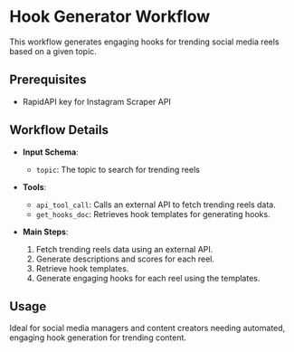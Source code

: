 # Hook Generator Workflow

This workflow generates engaging hooks for trending social media reels based on a given topic.

## Prerequisites

- RapidAPI key for Instagram Scraper API

## Workflow Details

- **Input Schema**:
  - `topic`: The topic to search for trending reels

- **Tools**:
  - `api_tool_call`: Calls an external API to fetch trending reels data.
  - `get_hooks_doc`: Retrieves hook templates for generating hooks.

- **Main Steps**:
  1. Fetch trending reels data using an external API.
  2. Generate descriptions and scores for each reel.
  3. Retrieve hook templates.
  4. Generate engaging hooks for each reel using the templates.

## Usage

Ideal for social media managers and content creators needing automated, engaging hook generation for trending content.
